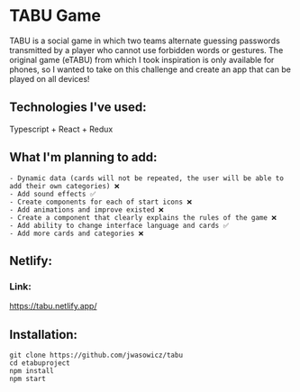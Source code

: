 # TABU Game
TABU is a social game in which two teams alternate guessing passwords transmitted by a player who cannot use forbidden words or gestures. The original game (eTABU) from which I took inspiration is only available for phones, so I wanted to take on this challenge and create an app that can be played on all devices!

## Technologies I've used:
Typescript + React + Redux

## What I'm planning to add:

    - Dynamic data (cards will not be repeated, the user will be able to add their own categories) ❌
    - Add sound effects ✅
    - Create components for each of start icons ❌
    - Add animations and improve existed ❌
    - Create a component that clearly explains the rules of the game ❌
    - Add ability to change interface language and cards ✅
    - Add more cards and categories ❌

## Netlify:
### Link:
https://tabu.netlify.app/
## Installation:
```
git clone https://github.com/jwasowicz/tabu
cd etabuproject
npm install
npm start
```
